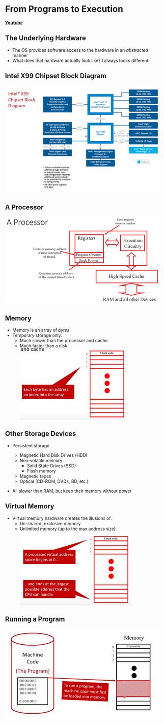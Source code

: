 # From Programs to Execution

[**Youtube**](https://www.youtube.com/watch?time_continue=3&v=Vwe_EDCWAzU)

## The Underlying Hardware
* The OS provides software access to the hardware in an *abstracted* manner
* What does that hardware actually look like? I always looks different.

## Intel X99 Chipset Block Diagram
![1](./images/2_1.png)

## A Processor
![2](./images/2_2.png)

## Memory
* Memory is an array of *bytes*
* Temporary storage only:
  * Much slower than the processor and cache
  * Much faster than a disk
![3](./images/2_3.png)

## Other Storage Devices
* Persistent storage
    * Magnetic Hard Disk Drives (HDD)
    * Non-volatile memory
        * Solid State Drives (SSD)
        * Flash memory
    * Magnetic tapes
    * Optical (CD-ROM, DVDs, BD, etc.)

* All slower than RAM, but keep their memory without power

## Virtual Memory
* Virtual memory hardware creates the illusions of:
  * Un-shared, exclusive memory
  * Unlimited memory (up to the max address size)
![4](./images/2_4.png)

## Running a Program
![5](./images/2_5.png)
